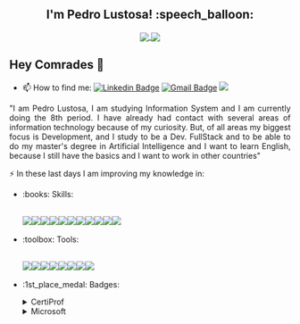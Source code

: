 
<h2 align="center">I'm Pedro Lustosa! :speech_balloon:</h2>

<p align="center">
  <a href="https://github.com/Pedrolustosa/github-readme-stats">
    <img
      align="center"
      height="165"
      src="https://github-readme-stats.vercel.app/api?username=Pedrolustosa&theme=chartreuse-dark&show_icons=true"
    />
  </a>
  
  <a href="https://github.com/Pedrolustosa/github-readme-stats">
    <img
      align="center"
      height="165"
      src="https://github-readme-stats.vercel.app/api/top-langs/?username=Pedrolustosa&&layout=compact&theme=chartreuse-dark"
    />
  </a> 
</p>

## Hey Comrades 👋

* 📫 How to find me: 
[![Linkedin Badge](https://img.shields.io/badge/-Pedro%20Lustosa-0077B5?style=flat-square&logo=Linkedin&logoColor=white&link=https://www.linkedin.com/in/pedro-henrique-lustosa-e-silva-29b827144)](https://www.linkedin.com/in/pedro-henrique-lustosa-e-silva-29b827144) [![Gmail Badge](https://img.shields.io/badge/-pedroeternalss@gmail.com-D14836?style=flat-square&logo=Gmail&logoColor=white&link=mailto:pedroeternalss@gmail.com)](mailto:pedroeternalss@gmail.com)
![](https://komarev.com/ghpvc/?username=Pedrolustosa&color=2ecc71)

<p align="justify">
  "I am Pedro Lustosa, I am studying Information System and I am currently doing the 8th period. I have already had contact with several areas of information technology because of my curiosity. But, of all areas my biggest focus is Development, and I study to be a Dev. FullStack and to be able to do my master's degree in Artificial Intelligence and I want to learn English, because I still have the basics and I want to work in other countries"
</p>

:zap: In these last days I am improving my knowledge in:
<ul>
  <li>:books: Skills:</li>
  <br/>
  <p align="left">
    <img src="https://img.shields.io/badge/C%23-239120?style=for-the-badge&logo=c-sharp&logoColor=white"><img src="https://img.shields.io/badge/.NET-5C2D91?style=for-the-badge&logo=.net&logoColor=white"><img src="https://img.shields.io/badge/CSS-239120?&style=for-the-badge&logo=css3&logoColor=white"><img src="https://img.shields.io/badge/CSS3-1572B6?style=for-the-badge&logo=css3&logoColor=white"><img src="https://img.shields.io/badge/HTML-239120?style=for-the-badge&logo=html5&logoColor=white"><img         src="https://img.shields.io/badge/HTML5-E34F26?style=for-the-badge&logo=html5&logoColor=white"><img src="https://img.shields.io/badge/Bootstrap-563D7C?style=for-the-badge&logo=bootstrap&logoColor=white"><img src="https://img.shields.io/badge/Angular-DD0031?style=for-the-badge&logo=angular&logoColor=white"><img src="https://img.shields.io/badge/React-20232A?style=for-the-badge&logo=react&logoColor=61DAFB"><img src="https://img.shields.io/badge/JavaScript-F7DF1E?style=for-the-badge&logo=javascript&logoColor=black"><img src="https://img.shields.io/badge/TypeScript-007ACC?style=for-the-badge&logo=typescript&logoColor=white">
  </p>
  
  <li>:toolbox: Tools:</li>
  <br/>
  <p align="left">
    <img src="https://img.shields.io/badge/Git-F05032?style=for-the-badge&logo=git&logoColor=white"><img src="https://img.shields.io/badge/Docker-2CA5E0?style=for-the-badge&logo=docker&logoColor=white"><img src="https://img.shields.io/badge/npm-CB3837?style=for-the-badge&logo=npm&logoColor=white"><img src="https://img.shields.io/badge/Visual_Studio-5C2D91?style=for-the-badge&logo=visual%20studio&logoColor=white"><img src="https://img.shields.io/badge/Visual_Studio_Code-0078D4?style=for-the-badge&logo=visual%20studio%20code&logoColor=white"><img src="https://img.shields.io/badge/microsoft%20azure-0089D6?style=for-the-badge&logo=microsoft-azure&logoColor=white"><img src="https://img.shields.io/badge/Microsoft%20SQL%20Sever-CC2927?style=for-the-badge&logo=microsoft%20sql%20server&logoColor=white"><img src="https://img.shields.io/badge/Oracle-F80000?style=for-the-badge&logo=oracle&logoColor=black">
  </p>

  <li>:1st_place_medal: Badges:</li>
  <p align="left">
    <details>
      <summary>CertiProf</summary>
      <img src="images/fundamentos-na-lei-geral-de-protecao-de-dados-lgpdf.png" width="96px">
      <img src="images/kanban-essentials-professional-certificate-kepc.png" width="96px">
      <img src="images/lifelong-learning.png" width="96px">
      <img src="images/scrum-foundation-professional-certificate-sfpc.1.png" width="96px">
      <img src="images/remote-work-and-virtual-collaboration-professional-certificate-rwvcpc.png" width="96px">
    </details>
    <details>
      <summary>Microsoft</summary>
      <img src="images/mta-html5-application-development-fundamentals-certified-2022.png" width="96px">
      <img src="images/mta-introduction-to-programming-using-html-and-css-certified-2021.png" width="96px">
      <img src="images/mta-introduction-to-programming-using-javascript-certified-2022.png" width="96px">
      <img src="images/mta-database-fundamentals-certified-2022.png" width="96px">
      <img src="images/mta-software-development-fundamentals-certified-2022.png" width="96px">
      <img src="images/mta-mobility-and-device-fundamentals-certified-2022.png" width="96px">
      <img src="images/azure-data-fundamentals.png" width="96px">
      <img src="images/mta-security-fundamentals-certified-2022.png" width="96px">
      <img src="images/microsoft-certified-azure-fundamentals-2022.png" width="96px">
    </details>
  </p>
</ul>

